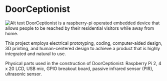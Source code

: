 DoorCeptionist
==========

![Alt text](doormail.png?raw=true "doormail")
DoorCeptionist is a raspberry-pi operated embedded device that allows people to be reached by their 
residential visitors while away from home.

This project employs electrical prototyping, coding, computer-aided design, 3D printing, and human-centered design 
to achieve a product that is highly integrated and natural to use.

Physical parts used in the construction of DoorCeptionist: Raspberry Pi 2, 4 x 20 LCD, USB mic, GPIO breakout board, 
passive infrared sensor (PIR), ultrasonic sensor. 
